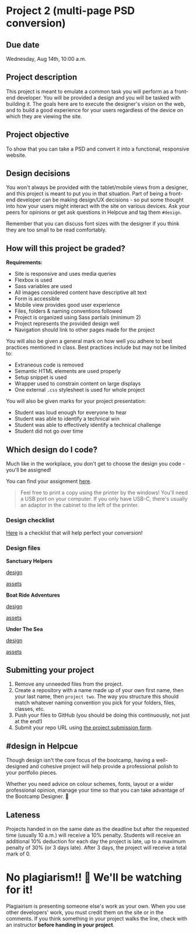 # Project 2 (multi-page PSD conversion)
## Due date
Wednesday, Aug 14th, 10:00 a.m.

## Project description
This project is meant to emulate a common task you will perform as a front-end developer. You will be provided a design and you will be tasked with building it. The goals here are to execute the designer's vision on the web, and to build a good experience for your users regardless of the device on which they are viewing the site.

## Project objective
To show that you can take a PSD and convert it into a functional, responsive website.

## Design decisions
You won't always be provided with the tablet/mobile views from a designer, and this project is meant to put you in that situation. Part of being a front-end developer can be making design/UX decisions - so put some thought into how your users might interact with the site on various devices. Ask your peers for opinions or get ask questions in Helpcue and tag them `#design`. 

Remember that you can discuss font sizes with the designer if you think they are too small to be read comfortably.

## How will this project be graded?

**Requirements:**
* Site is responsive and uses media queries
* Flexbox is used
* Sass variables are used
* All images considered content have descriptive alt text
* Form is accessible
* Mobile view provides good user experience
* Files, folders & naming conventions followed 
* Project is organized using Sass partials (minimum 2)
* Project represents the provided design well
* Navigation should link to other pages made for the project

You will also be given a general mark on how well you adhere to best practices mentioned in class. Best practices include but may not be limited to:
* Extraneous code is removed
* Semantic HTML elements are used properly
* Setup snippet is used    
* Wrapper used to constrain content on large displays
* One external `.css` stylesheet is used for whole project

You will also be given marks for your project presentation:
* Student was loud enough for everyone to hear
* Student was able to identify a technical win
* Student was able to effectively identify a technical challenge
* Student did not go over time

## Which design do I code?
Much like in the workplace, you don't get to choose the design you code - you'll be assigned! 

You can find your assignment [here]().

> Feel free to print a copy using the printer by the windows! You'll need a USB port on your computer. If you only have USB-C, there's usually an adaptor in the cabinet to the left of the printer.

### Design checklist
[Here](https://docs.google.com/document/u/1/d/17GYf0CfvD8Mdt4fXXH_03Hc-L-y9V3xLSbO5AIfdK54/edit?usp=sharing) is a checklist that will help perfect your conversion!

### Design files

**Sanctuary Helpers**

[design](https://scene.zeplin.io/project/5d49d1c3066e193158bf3d48)

[assets](https://hychalknotes.s3.amazonaws.com/sanctuary-helpers-final-images.zip)


**Boat Ride Adventures**

[design](https://scene.zeplin.io/project/5d433e5a011ec788608a7319)

[assets](https://hychalknotes.s3.amazonaws.com/boat-ride-adventures-final-assets.zip)


**Under The Sea** 

[design](https://scene.zeplin.io/project/5d49df79c974ef129de7684b)

[assets](https://hychalknotes.s3.amazonaws.com/under-the-sea-assets.zip)

## Submitting your project

1. Remove any unneeded files from the project.
1. Create a repository with a name made up of your own first name, then your last name, then `project two`. The way you structure this should match whatever naming convention you pick for your folders, files, classes, etc.
1. Push your files to GitHub (you should be doing this continuously, not just at the end!)
1. Submit your repo URL using [the project submission form](https://forms.gle/FQuAaNeSpbTqbwTT8).

## #design in Helpcue

Though design isn't the core focus of the bootcamp, having a well-designed and cohesive project will help provide a professional polish to your portfolio pieces. 

Whether you need advice on colour schemes, fonts, layout or a wider professional opinion, manage your time so that you can take advantage of the Bootcamp Designer. 🎨

## Lateness
Projects handed in on the same date as the deadline but after the requested time (usually 10 a.m.) will receive a 10% penalty. Students will receive an additional 10% deduction for each day the project is late, up to a maximum penalty of 30% (or 3 days late). After 3 days, the project will receive a total mark of 0.

# No plagiarism!! 👀 We'll be watching for it!
Plagiairism is presenting someone else's work as your own. When you use other developers' work, you must credit them on the site or in the comments. If you think something in your project walks the line, check with an instructor **before handing in your project**.
